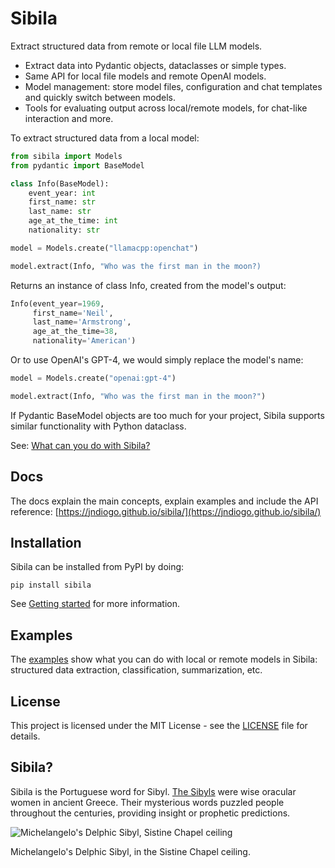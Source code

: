 # Sibila

Extract structured data from remote or local file LLM models.

- Extract data into Pydantic objects, dataclasses or simple types.
- Same API for local file models and remote OpenAI models.
- Model management: store model files, configuration and chat templates and quickly switch between models.
- Tools for evaluating output across local/remote models, for chat-like interaction and more.

To extract structured data from a local model:

``` python
from sibila import Models
from pydantic import BaseModel

class Info(BaseModel):
    event_year: int
    first_name: str
    last_name: str
    age_at_the_time: int
    nationality: str

model = Models.create("llamacpp:openchat")

model.extract(Info, "Who was the first man in the moon?)
```

Returns an instance of class Info, created from the model's output:

``` python
Info(event_year=1969,
     first_name='Neil',
     last_name='Armstrong',
     age_at_the_time=38,
     nationality='American')
```

Or to use OpenAI's GPT-4, we would simply replace the model's name:

``` python
model = Models.create("openai:gpt-4")

model.extract(Info, "Who was the first man in the moon?")
```

If Pydantic BaseModel objects are too much for your project, Sibila supports similar functionality with Python dataclass.

See: [What can you do with Sibila?](https://jndiogo.github.io/sibila/what/)





## Docs

The docs explain the main concepts, explain examples and include the API reference: [https://jndiogo.github.io/sibila/](https://jndiogo.github.io/sibila/)


## Installation

Sibila can be installed from PyPI by doing:

```
pip install sibila
```

See [Getting started](https://jndiogo.github.io/sibila/installing/) for more information.



## Examples

The [examples](https://github.com/jndiogo/sibila/blob/main/examples/readme.md) show what you can do with local or remote models in Sibila: structured data extraction, classification, summarization, etc.



## License

This project is licensed under the MIT License - see the [LICENSE](https://github.com/jndiogo/sibila/blob/main/LICENSE) file for details.


## Sibila?

Sibila is the Portuguese word for Sibyl. [The Sibyls](https://en.wikipedia.org/wiki/Sibyl) were wise oracular women in ancient Greece. Their mysterious words puzzled people throughout the centuries, providing insight or prophetic predictions.

![Michelangelo's Delphic Sibyl, Sistine Chapel ceiling](https://upload.wikimedia.org/wikipedia/commons/thumb/1/19/DelphicSibylByMichelangelo.jpg/471px-DelphicSibylByMichelangelo.jpg)

Michelangelo's Delphic Sibyl, in the Sistine Chapel ceiling.

